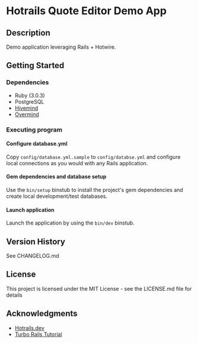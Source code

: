 # Hotrails Quote Editor Demo App

## Description

Demo application leveraging Rails + Hotwire.

## Getting Started

### Dependencies

* Ruby (3.0.3)
* PostgreSQL
* [Hivemind](https://github.com/DarthSim/hivemind)
* [Overmind](https://github.com/DarthSim/overmind)

### Executing program

#### Configure database.yml
Copy `config/database.yml.sample` to `config/databse.yml` and configure local connections as you would with any Rails application.

#### Gem dependencies and database setup
Use the `bin/setup` binstub to install the project's gem dependencies and create local development/test databases.

#### Launch application
Launch the application by using the `bin/dev` binstub.

## Version History

See CHANGELOG.md

## License

This project is licensed under the MIT License - see the LICENSE.md file for details

## Acknowledgments

* [Hotrails.dev](https://www.hotrails.dev)
* [Turbo Rails Tutorial](https://www.hotrails.dev/turbo-rails)
